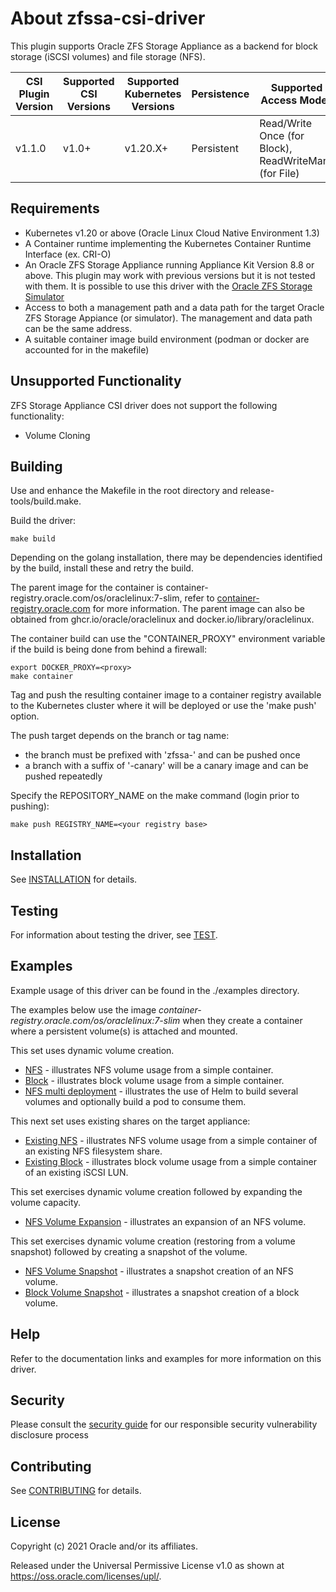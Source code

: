 # About zfssa-csi-driver 

This plugin supports Oracle ZFS Storage Appliance
as a backend for block storage (iSCSI volumes) and file storage (NFS).

| CSI Plugin Version | Supported CSI Versions | Supported Kubernetes Versions | Persistence | Supported Access Modes | Dynamic Provisioning | Raw Block Support |
| --- | --- | --- | --- | --- | --- | --- |
| v1.1.0 | v1.0+ | v1.20.X+ | Persistent | Read/Write Once (for Block), ReadWriteMany (for File) | Yes | Yes |

## Requirements

* Kubernetes v1.20 or above (Oracle Linux Cloud Native Environment 1.3)
* A Container runtime implementing the Kubernetes Container Runtime Interface (ex. CRI-O)
* An Oracle ZFS Storage Appliance running Appliance Kit Version 8.8 or above. This plugin may work with previous 
  versions but it is not tested with them. It is possible to use this 
  driver with the [Oracle ZFS Storage Simulator](https://www.oracle.com/downloads/server-storage/sun-unified-storage-sun-simulator-downloads.html)
* Access to both a management path and a data path for the target Oracle 
  ZFS Storage Appiance (or simulator). The management and data path 
  can be the same address.
* A suitable container image build environment (podman or docker are accounted
  for in the makefile)

## Unsupported Functionality
ZFS Storage Appliance CSI driver does not support the following functionality:
* Volume Cloning

## Building

Use and enhance the Makefile in the root directory and release-tools/build.make.

Build the driver:
```
make build
```
Depending on the golang installation, there may be dependencies identified by the build, install
these and retry the build.

The parent image for the container is container-registry.oracle.com/os/oraclelinux:7-slim, refer
to [container-registry.oracle.com](https://container-registry.oracle.com/) for more information.
The parent image can also be obtained from ghcr.io/oracle/oraclelinux and docker.io/library/oraclelinux.

The container build can use the "CONTAINER_PROXY" environment variable if the build
is being done from behind a firewall:
```
export DOCKER_PROXY=<proxy>
make container
```
Tag and push the resulting container image to a container registry available to the
Kubernetes cluster where it will be deployed or use the 'make push' option.

The push target depends on the branch or tag name:

* the branch must be prefixed with 'zfssa-' and can be pushed once
* a branch with a suffix of '-canary' will be a canary image and can be pushed
repeatedly

Specify the REPOSITORY_NAME on the make command (login prior to pushing):
```
make push REGISTRY_NAME=<your registry base>
```

## Installation

See [INSTALLATION](./INSTALLATION.md) for details.

## Testing

For information about testing the driver, see [TEST](./TEST.md).

## Examples

Example usage of this driver can be found in the ./examples
directory.

The examples below use the image _container-registry.oracle.com/os/oraclelinux:7-slim_
when they create a container where a persistent volume(s) is attached and mounted.

This set uses dynamic volume creation.
* [NFS](./examples/nfs/README.md) - illustrates NFS volume usage
from a simple container.
* [Block](./examples/block/README.md) - illustrates block volume
usage from a simple container.
* [NFS multi deployment](./examples/nfs-multi) - illustrates the use
of Helm to build several volumes and optionally build a pod to consume them.

This next set uses existing shares on the target appliance:
* [Existing NFS](./examples/nfs-pv/README.md) - illustrates NFS volume usage
from a simple container of an existing NFS filesystem share.
* [Existing Block](./examples/block-pv/README.md) - illustrates block volume
usage from a simple container of an existing iSCSI LUN.

This set exercises dynamic volume creation followed by expanding the volume capacity.
* [NFS Volume Expansion](./examples/nfs-exp/README.md) - illustrates an expansion of an NFS volume.

This set exercises dynamic volume creation (restoring from a volume snapshot) followed by creating a snapshot of the volume.
* [NFS Volume Snapshot](./examples/nfs-vsc/README.md) - illustrates a snapshot creation of an NFS volume.
* [Block Volume Snapshot](./examples/block-vsc/README.md) - illustrates a snapshot creation of a block volume.

## Help

Refer to the documentation links and examples for more information on
this driver.

## Security

Please consult the [security guide](./SECURITY.md) for our responsible security vulnerability disclosure process

## Contributing

See [CONTRIBUTING](./CONTRIBUTING.md) for details.

## License

Copyright (c) 2021 Oracle and/or its affiliates.

Released under the Universal Permissive License v1.0 as shown at
<https://oss.oracle.com/licenses/upl/>.
